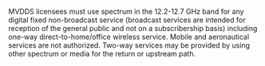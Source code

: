 MVDDS licensees must use spectrum in the 12.2-12.7 GHz band for any digital fixed non-broadcast service (broadcast services are intended for reception of the general public and not on a subscribership basis) including one-way direct-to-home/office wireless service. Mobile and aeronautical services are not authorized. Two-way services may be provided by using other spectrum or media for the return or upstream path.

